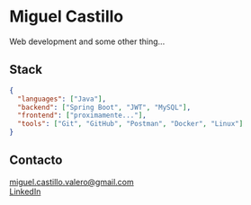 # Miguel Castillo

Web development and some other thing... 

## Stack
```json
{
  "languages": ["Java"],
  "backend": ["Spring Boot", "JWT", "MySQL"],
  "frontend": ["proximamente..."],
  "tools": ["Git", "GitHub", "Postman", "Docker", "Linux"]
}

```

## Contacto
miguel.castillo.valero@gmail.com  
[LinkedIn](https://www.linkedin.com/in/miguel-castillo-v)
